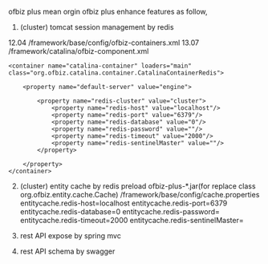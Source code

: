 

ofbiz plus mean orgin ofbiz plus enhance features as follow,
1. (cluster) tomcat session management by redis

12.04
/framework/base/config/ofbiz-containers.xml
13.07
/framework/catalina/ofbiz-component.xml

    <container name="catalina-container" loaders="main" class="org.ofbiz.catalina.container.CatalinaContainerRedis">
    
        <property name="default-server" value="engine">  
                     
            <property name="redis-cluster" value="cluster">
                <property name="redis-host" value="localhost"/>
                <property name="redis-port" value="6379"/>
                <property name="redis-database" value="0"/>
                <property name="redis-password" value=""/>
                <property name="redis-timeout" value="2000"/>
                <property name="redis-sentinelMaster" value=""/>
            </property>
            
        </property>
    </container>

2. (cluster) entity cache by redis
preload ofbiz-plus-*.jar(for replace class org.ofbiz.entity.cache.Cache)
/framework/base/config/cache.properties
entitycache.redis-host=localhost
entitycache.redis-port=6379
entitycache.redis-database=0
entitycache.redis-password=
entitycache.redis-timeout=2000
entitycache.redis-sentinelMaster=




3. rest API expose by spring mvc
4. rest API schema by swagger


